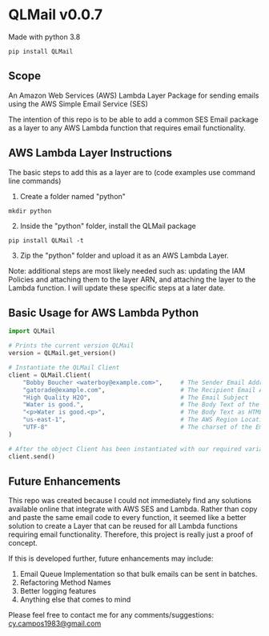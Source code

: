 # QLMail v0.0.7

Made with python 3.8

```
pip install QLMail
```

## Scope

An Amazon Web Services (AWS) Lambda Layer Package for sending emails using the AWS Simple Email Service (SES)

The intention of this repo is to be able to add a common SES Email package as a layer to any AWS Lambda function that requires email functionality.

## AWS Lambda Layer Instructions

The basic steps to add this as a layer are to (code examples use command line commands)

1. Create a folder named "python"

```
mkdir python
```

2. Inside the "python" folder, install the QLMail package

```
pip install QLMail -t
```

3. Zip the "python" folder and upload it as an AWS Lambda Layer.

Note: additional steps are most likely needed such as: updating the IAM Policies and attaching them to the layer ARN, and attaching the layer to the Lambda function. I will update these specific steps at a later date.

## Basic Usage for AWS Lambda Python

```python
import QLMail

# Prints the current version QLMail
version = QLMail.get_version()

# Instantiate the QLMail Client
client = QLMail.Client(
    "Bobby Boucher <waterboy@example.com>",     # The Sender Email Address
    "gatorade@example.com",                     # The Recipient Email Address
    "High Quality H2O",                         # The Email Subject
    "Water is good.",                           # The Body Text of the Email
    "<p>Water is good.<p>",                     # The Body Text as HTML of the Email
    "us-east-1",                                # The AWS Region Location to use
    "UTF-8"                                     # The charset of the Email
)

# After the object Client has been instantiated with our required variables, we can send the email
client.send()
```

## Future Enhancements

This repo was created because I could not immediately find any solutions available online that integrate with AWS SES and Lambda. Rather than copy and paste the same email code to every function, it seemed like a better solution to create a Layer that can be reused for all Lambda functions requiring email functionality. Therefore, this project is really just a proof of concept.

If this is developed further, future enhancements may include:

1. Email Queue Implementation so that bulk emails can be sent in batches.
2. Refactoring Method Names
3. Better logging features
4. Anything else that comes to mind

Please feel free to contact me for any comments/suggestions: cy.campos1983@gmail.com
